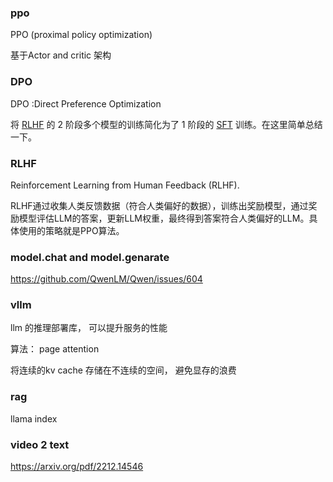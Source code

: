### ppo 

PPO (proximal policy optimization) 

基于Actor and critic 架构



### DPO

DPO :Direct Preference Optimization 



将 [RLHF](https://www.zhihu.com/search?q=RLHF&search_source=Entity&hybrid_search_source=Entity&hybrid_search_extra={"sourceType"%3A"article"%2C"sourceId"%3A"671780768"}) 的 2 阶段多个模型的训练简化为了 1 阶段的 [SFT](https://www.zhihu.com/search?q=SFT&search_source=Entity&hybrid_search_source=Entity&hybrid_search_extra={"sourceType"%3A"article"%2C"sourceId"%3A"671780768"}) 训练。在这里简单总结一下。

### RLHF

Reinforcement Learning from Human Feedback (RLHF).

RLHF通过收集人类反馈数据（符合人类偏好的数据），训练出奖励模型，通过奖励模型评估LLM的答案，更新LLM权重，最终得到答案符合人类偏好的LLM。具体使用的策略就是PPO算法。





### model.chat and model.genarate

https://github.com/QwenLM/Qwen/issues/604







### vllm

llm  的推理部署库， 可以提升服务的性能

算法： page attention

将连续的kv cache 存储在不连续的空间， 避免显存的浪费





### rag

llama index



### video 2 text 

https://arxiv.org/pdf/2212.14546